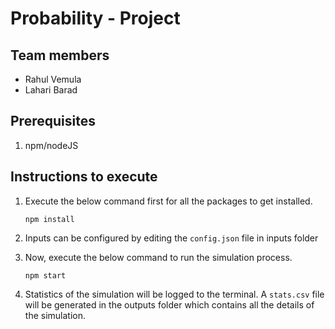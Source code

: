 # Probability - Project

## Team members
- Rahul Vemula
- Lahari Barad

## Prerequisites
1. npm/nodeJS

## Instructions to execute
1. Execute the below command first for all the packages to get installed.

    `npm install`

2. Inputs can be configured by editing the `config.json` file in inputs folder
3. Now, execute the below command to run the simulation process.

    `npm start`
4. Statistics of the simulation will be logged to the terminal. A `stats.csv` file will be generated in the outputs folder which contains all the details of the simulation. 
